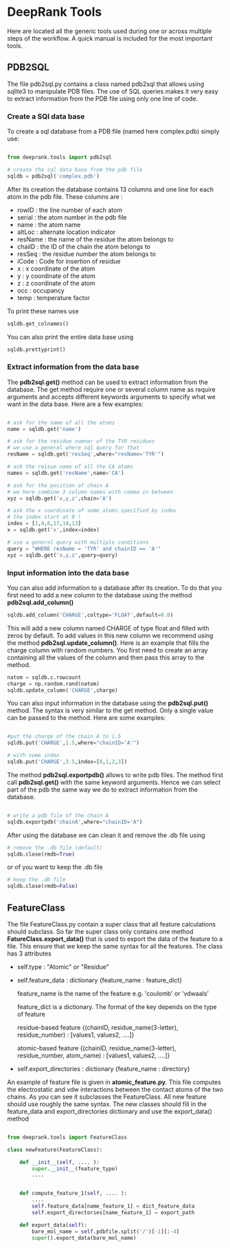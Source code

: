 # DeepRank Tools

Here are located all the generic tools used during one or across multiple steps of the workflow. A quick manual is included for the most important tools.

## PDB2SQL

The file pdb2sql.py contains a class named pdb2sql that allows using sqlite3 to manipulate PDB files. The use of SQL queries makes it very easy to extract information from the PDB file using only one line of code. 

### Create a SQl data base

To create a sql database from a PDB file (named here complex.pdb) simply use:

```python

from deeprank.tools import pdb2sql

# create the sql data base from the pdb file
sqldb = pdb2sql('complex.pdb')
```

After its creation the database contains 13 columns and one line for each atom in the pdb file. These columns are :

  * rowID   : the line number of each atom
  * serial  : the atom number in the pdb file
  * name    : the atom name
  * altLoc  : alternate location indicator
  * resName : the name of the residue the atom belongs to
  * chaiID  : the ID of the chain the atom belongs to
  * resSeq  : the residue number the atom belongs to
  * iCode   : Code for insertion of residue 
  * x       : x coordinate of the atom
  * y       : y coordinate of the atom
  * z       : z coordinate of the atom
  * occ     : occupancy 
  * temp    : temperature factor


To print these names use

```python
sqldb.get_colnames()
```

You can also print the entire data base using

```python
sqldb.prettyprint()
```

### Extract information from the data base

The **pdb2sql.get()** method can be used to extract information from the database. The get method require one or several column name as require arguments and accepts different keywords arguments to specify what we want in the data base. Here are a few examples:

``` python

# ask for the name of all the atoms
name = sqldb.get('name')

# ask for the residue numner of the TYR residues
# we use a general where sql query for that
resName = sqldb.get('resSeq',where="resName='TYR'")

# ask the reisue name of all the CA atoms
names = sqldb.get('resName',name='CA')

# ask for the position of chain A
# we here combine 3 column names with comma in between
xyz = sqldb.get('x,y,z',chain='A')

# ask the x coordinate of some atoms specified by index
# the index start at 0 !
index = [1,4,6,17,18,13]
x = sqldb.get('x',index=index)

# use a general query with multiple conditions
query = "WHERE resName = 'TYR' and chainID == 'A'"
xyz = sqldb.get('x,y,z',query=query)


```
### Input information into the data base


You can also add information to a database after its creation. To do that you first need to add a new column to the database using the method **pdb2sql.add_column()**

```python
sqldb.add_column('CHARGE',coltype='FLOAT',default=0.0)
```

This will add a new column named CHARGE of type float and filled with zeros by default. To add values in this new column we recommend using the method **pdb2sql.update_column()**. Here is an example that fills the charge column with random numbers. You first need to create an array containing all the values of the column and then pass this array to the method.

```python
natom = sqldb.c.rowcount
charge = np.random.rand(natom)
sqldb.update_column('CHARGE',charge)
```

You can also input information in the database using the **pdb2sql.put()** method. The syntax is very similar to the get method. Only a single value can be passed to the method. Here are some examples:

```python

#put the charge of the chain A to 1.5
sqldb.put('CHARGE',1.5,where="chainID='A'")

# with some index
sqldb.put('CHARGE',3.5,index=[0,1,2,3])

```

The method **pdb2sql.exportpdb()** allows to write pdb files. The method first call **pdb2sql.get()** with the same keyword arguments. Hence we can select part of the pdb the same way we do to extract information from the database.

```python

# write a pdb file of the chain A
sqldb.exportpdb('chainA',where="chainID='A")

```

After using the database we can clean it and remove the .db file using

```python
# remove the .db file (default)
sqldb.close(rmdb=True)
```

or of you want to keep the .db file

```python
# keep the .db file
sqldb.close(rmdb=False)
```

## FeatureClass

The file FeatureClass.py contain a super class that all feature calculations should subclass. So far the super class only contains one method **FatureClass.export_data()** that is used to export the data of the feature to a file. This ensure that we keep the same syntax for all the features. The class has 3 attributes 


  * self.type         : "Atomic" or "Residue"
  * self.feature_data : dictionary {feature_name : feature_dict}

    feature_name is the name of the feature e.g. 'coulomb' or 'vdwaals'
    
    feature_dict is a dictionary. The format of the key depends on the type of feature
    
    residue-based feature
    {(chainID, residue_name(3-letter), residue_number) : [values1, values2, ....]}
    
    atomic-based feature
    {(chainID, residue_name(3-letter), residue_number, atom_name) : [values1, values2, ....]}

  * self.export_directories : dictionary {feature_name : directory}

An example of feature file is given in **atomic_feature.py**. This file computes the electrostatic and vdw interactions between the contact atoms of the two chains. As you can see it subclasses the FeatureClass. All new feature should use roughly the same syntax. The new classes should fill in the feature_data and export_directories dictionary and use the export_data() method

```python

from deeprank.tools import FeatureClass

class newFeature(FeatureClass):

	def __init__(self, .... ):
		super.__init__(feature_type)
		....


	def compute_feature_1(self, .... ):
		....
		self.feature_data[name_feature_1] = dict_feature_data
		self.export_directories[name_feature_1] = export_path

	def export_data(self):
		bare_mol_name = self.pdbfile.split('/')[-1][:-4]
		super().export_data(bare_mol_name)

```

